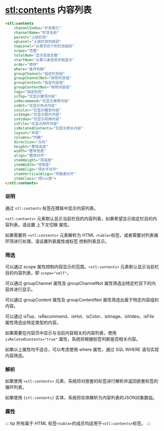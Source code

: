 # <stl:contents> 内容列表

```html
<stl:contents
    channelIndex="栏目索引"
    channelName="栏目名称"
    parent="上级栏目"
    upLevel="上级栏目的级别"
    topLevel="从首页向下的栏目级别"
    scope="范围"
    totalNum="显示信息总数"
    startNum="从第几条信息开始显示"
    order="排序"
    where="条件判断"
    groupChannel="指定栏目组"
    groupChannelNot="排除栏目组"
    groupContent="指定内容组"
    groupContentNot="排除内容组"
    tags="指定标签"
    isTop="仅显示置顶内容"
    isRecommend="仅显示推荐内容"
    isHot="仅显示热点内容"
    isColor="仅显示醒目内容"
    isImage="仅显示图片内容"
    isVideo="仅显示视频内容"
    isFile="仅显示附件内容"
    isRelatedContents="仅显示相关内容"
    layout="布局"
    columns="列数"
    direction="方向"
    height="整体高度"
    width="整体宽度"
    align="整体对齐"
    itemHeight="项高度"
    itemWidth="项宽度"
    itemAlign="项水平对齐"
    itemVerticalAlign="项垂直对齐"
    itemClass="项Css类">
</stl:contents>
```

### 说明

通过 `stl:contents` 标签在模板中显示内容列表。

`<stl:contents>` 元素默认显示当前栏目的内容列表，如果希望显示指定栏目的内容列表，请设置 上下文切换 属性。

如果需要将 `<stl:contents>` 元素解析为 HTML `<table>`标签，或者需要对列表循环项进行处理，请设置列表属性或标签 控制列表显示。

### 筛选

可以通过 scope 属性控制内容显示的范围，`<stl:contents>` 元素默认显示当前栏目的内容列表，即 `scope="self"`。

可以通过 groupChannel 属性及 groupChannelNot 属性筛选出特定栏目下的内容并进行显示。

可以通过 groupContent 属性及 groupContentNot 属性筛选出属于特定内容组的内容。

可以通过 isTop、isRecommend、isHot、isColor、isImage、isVideo、isFile 属性筛选出特定类型的内容。

如果需要在内容页中显示与当前内容相关的内容列表，使用 `isRelatedContents="true"` 属性，系统将根据标签判断是否相关内容。

如果以上属性均不适合，可以考虑使用 where 属性，通过 SQL WHERE 语句实现内容筛选。

### 解析

如果使用 `<stl:contents>` 元素，系统将对嵌套的标签进行解析并返回嵌套标签的循环列表。

如果使用 `{stl:contents}` 实体，系统将实体解析为内容列表的JSON对象数组。

### 属性

::: tip
所有属于 HTML 标签`<table>`的成员均适用于`<stl:contents>`标签。
:::
